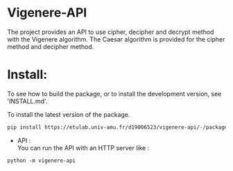# Vigenere-API

The project provides an API to use cipher, decipher and decrypt method with the Vigenere algorithm.
The Caesar algorithm is provided for the cipher method and decipher method.

# Install:

To see how to build the package, or to install the development version, see 'INSTALL.md'.

To install the latest version of the package.

```bash
pip install https://etulab.univ-amu.fr/d19006523/vigenere-api/-/packages/pypi/vigenere-api
```

- API :<br>
  You can run the API with an HTTP server like :

```shell
python -m vigenere-api
```
